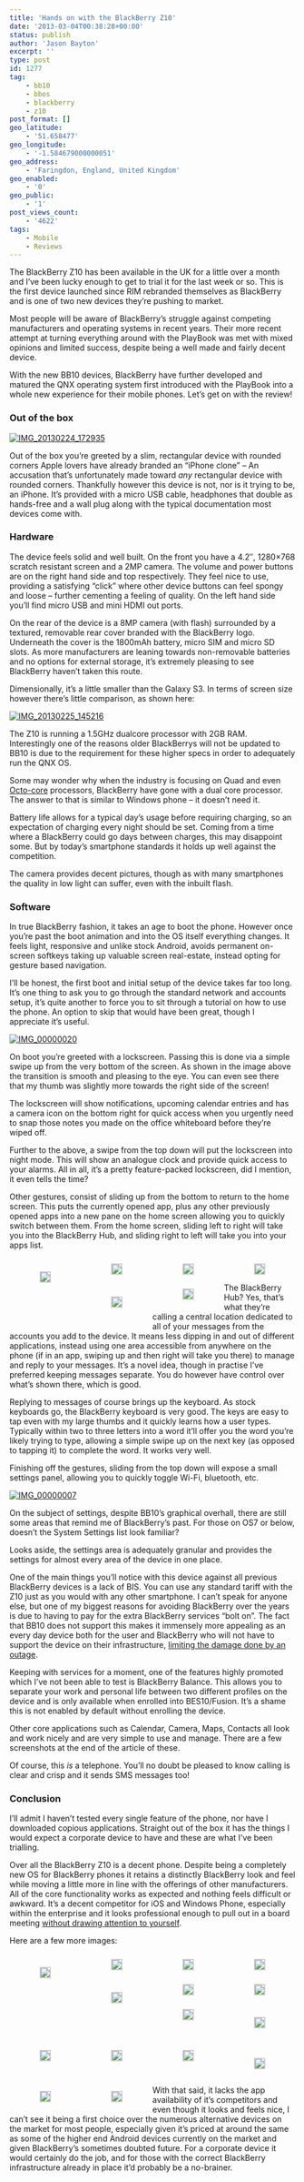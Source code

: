 ```yaml
---
title: 'Hands on with the BlackBerry Z10'
date: '2013-03-04T00:38:28+00:00'
status: publish
author: 'Jason Bayton'
excerpt: ''
type: post
id: 1277
tag:
    - bb10
    - bbos
    - blackberry
    - z10
post_format: []
geo_latitude:
    - '51.658477'
geo_longitude:
    - '-1.584679000000051'
geo_address:
    - 'Faringdon, England, United Kingdom'
geo_enabled:
    - '0'
geo_public:
    - '1'
post_views_count:
    - '4622'
tags:
    - Mobile
    - Reviews
---
```

The BlackBerry Z10 has been available in the UK for a little over a month and I’ve been lucky enough to get to trial it for the last week or so. This is the first device launched since RIM rebranded themselves as BlackBerry and is one of two new devices they’re pushing to market.

Most people will be aware of BlackBerry’s struggle against competing manufacturers and operating systems in recent years. Their more recent attempt at turning everything around with the PlayBook was met with mixed opinions and limited success, despite being a well made and fairly decent device.

With the new BB10 devices, BlackBerry have further developed and matured the QNX operating system first introduced with the PlayBook into a whole new experience for their mobile phones. Let’s get on with the review!

### Out of the box

[![IMG_20130224_172935](https://cdn.bayton.org/uploads/2013/03/IMG_20130224_172935.jpg)](https://cdn.bayton.org/uploads/2013/03/IMG_20130224_172935.jpg)

Out of the box you’re greeted by a slim, rectangular device with rounded corners Apple lovers have already branded an “iPhone clone” – An accusation that’s unfortunately made toward *any* rectangular device with rounded corners. Thankfully however this device is not, nor is it trying to be, an iPhone. It’s provided with a micro USB cable, headphones that double as hands-free and a wall plug along with the typical documentation most devices come with.

### Hardware

The device feels solid and well built. On the front you have a 4.2″, 1280×768 scratch resistant screen and a 2MP camera. The volume and power buttons are on the right hand side and top respectively. They feel nice to use, providing a satisfying “click” where other device buttons can feel spongy and loose – further cementing a feeling of quality. On the left hand side you’ll find micro USB and mini HDMI out ports.

On the rear of the device is a 8MP camera (with flash) surrounded by a textured, removable rear cover branded with the BlackBerry logo. Underneath the cover is the 1800mAh battery, micro SIM and micro SD slots. As more manufacturers are leaning towards non-removable batteries and no options for external storage, it’s extremely pleasing to see BlackBerry haven’t taken this route.

Dimensionally, it’s a little smaller than the Galaxy S3. In terms of screen size however there’s little comparison, as shown here:

[![IMG_20130225_145216](https://cdn.bayton.org/uploads/2013/03/IMG_20130225_145216.jpg)](https://cdn.bayton.org/uploads/2013/03/IMG_20130225_145216.jpg)

The Z10 is running a 1.5GHz dualcore processor with 2GB RAM. Interestingly one of the reasons older BlackBerrys will not be updated to BB10 is due to the requirement for these higher specs in order to adequately run the QNX OS.

Some may wonder why when the industry is focusing on Quad and even [Octo-core](https://www.theregister.co.uk/2012/11/21/samsung_arm/) processors, BlackBerry have gone with a dual core processor. The answer to that is similar to Windows phone – it doesn’t need it.

Battery life allows for a typical day’s usage before requiring charging, so an expectation of charging every night should be set. Coming from a time where a BlackBerry could go days between charges, this may disappoint some. But by today’s smartphone standards it holds up well against the competition.

The camera provides decent pictures, though as with many smartphones the quality in low light can suffer, even with the inbuilt flash.

### Software

In true BlackBerry fashion, it takes an age to boot the phone. However once you’re past the boot animation and into the OS itself everything changes. It feels light, responsive and unlike stock Android, avoids permanent on-screen softkeys taking up valuable screen real-estate, instead opting for gesture based navigation.

I’ll be honest, the first boot and initial setup of the device takes far too long. It’s one thing to ask you to go through the standard network and accounts setup, it’s quite another to force you to sit through a tutorial on how to use the phone. An option to skip that would have been great, though I appreciate it’s useful.

[![IMG_00000020](https://cdn.bayton.org/uploads/2013/03/IMG_00000020-614x1024.png)](https://cdn.bayton.org/uploads/2013/03/IMG_00000020.png)

On boot you’re greeted with a lockscreen. Passing this is done via a simple swipe up from the very bottom of the screen. As shown in the image above the transition is smooth and pleasing to the eye. You can even see there that my thumb was slightly more towards the right side of the screen!

The lockscreen will show notifications, upcoming calendar entries and has a camera icon on the bottom right for quick access when you urgently need to snap those notes you made on the office whiteboard before they’re wiped off.

Further to the above, a swipe from the top down will put the lockscreen into night mode. This will show an analogue clock and provide quick access to your alarms. All in all, it’s a pretty feature-packed lockscreen, did I mention, it even tells the time?

Other gestures, consist of sliding up from the bottom to return to the home screen. This puts the currently opened app, plus any other previously opened apps into a new pane on the home screen allowing you to quickly switch between them. From the home screen, sliding left to right will take you into the BlackBerry Hub, and sliding right to left will take you into your apps list.

 <style type="text/css">
			#gallery-27 {
				margin: auto;
			}
			#gallery-27 .gallery-item {
				float: left;
				margin-top: 10px;
				text-align: center;
				width: 25%;
			}
			#gallery-27 img {
				border: 2px solid #cfcfcf;
			}
			#gallery-27 .gallery-caption {
				margin-left: 0;
			}
			/* see gallery_shortcode() in wp-includes/media.php */
		</style>

<div class="gallery galleryid-0 gallery-columns-4 gallery-size-thumbnail" id="gallery-27"><dl class="gallery-item"> <dt class="gallery-icon portrait"> 

[![](https://cdn.bayton.org/uploads/2013/03/IMG_00000019.png)](/2013/03/hands-on-with-the-blackberry-z10/img_00000019/) </dt></dl><dl class="gallery-item"> <dt class="gallery-icon portrait"> [![](https://cdn.bayton.org/uploads/2013/03/IMG_00000022.png)](/2013/03/hands-on-with-the-blackberry-z10/img_00000022/) </dt></dl><dl class="gallery-item"> <dt class="gallery-icon portrait"> [![](https://cdn.bayton.org/uploads/2013/03/IMG_00000014.png)](/2013/03/hands-on-with-the-blackberry-z10/img_00000014/) </dt></dl><dl class="gallery-item"> <dt class="gallery-icon portrait"> [![](https://cdn.bayton.org/uploads/2013/03/IMG_00000024.png)](/2013/03/hands-on-with-the-blackberry-z10/img_00000024/) </dt></dl>  
<dl class="gallery-item"> <dt class="gallery-icon portrait"> 

[![](https://cdn.bayton.org/uploads/2013/03/IMG_00000003.png)](/2013/03/hands-on-with-the-blackberry-z10/img_00000003/) </dt></dl><dl class="gallery-item"> <dt class="gallery-icon portrait"> [![](https://cdn.bayton.org/uploads/2013/03/IMG_00000013.png)](/2013/03/hands-on-with-the-blackberry-z10/img_00000013/) </dt></dl>   
</div>

The BlackBerry Hub? Yes, that’s what they’re calling a central location dedicated to all of your messages from the accounts you add to the device. It means less dipping in and out of different applications, instead using one area accessible from anywhere on the phone (if in an app, swiping up and then right will take you there) to manage and reply to your messages. It’s a novel idea, though in practise I’ve preferred keeping messages separate. You do however have control over what’s shown there, which is good.

Replying to messages of course brings up the keyboard. As stock keyboards go, the BlackBerry keyboard is very good. The keys are easy to tap even with my large thumbs and it quickly learns how a user types. Typically within two to three letters into a word it’ll offer you the word you’re likely trying to type, allowing a simple swipe up on the next key (as opposed to tapping it) to complete the word. It works very well.

Finishing off the gestures, sliding from the top down will expose a small settings panel, allowing you to quickly toggle Wi-Fi, bluetooth, etc.

[![IMG_00000007](https://cdn.bayton.org/uploads/2013/03/IMG_00000007-614x1024.png)](https://cdn.bayton.org/uploads/2013/03/IMG_00000007.png)

On the subject of settings, despite BB10’s graphical overhall, there are still some areas that remind me of BlackBerry’s past. For those on OS7 or below, doesn’t the System Settings list look familiar?

Looks aside, the settings area is adequately granular and provides the settings for almost every area of the device in one place.

One of the main things you’ll notice with this device against all previous BlackBerry devices is a lack of BIS. You can use any standard tariff with the Z10 just as you would with any other smartphone. I can’t speak for anyone else, but one of my biggest reasons for avoiding BlackBerry over the years is due to having to pay for the extra BlackBerry services “bolt on”. The fact that BB10 does not support this makes it immensely more appealing as an every day device both for the user and BlackBerry who will not have to support the device on their infrastructure, [limiting the damage done by an outage](https://www.guardian.co.uk/technology/2012/sep/21/blackberry-outage-europe-rim-confirms).

Keeping with services for a moment, one of the features highly promoted which I’ve not been able to test is BlackBerry Balance. This allows you to separate your work and personal life between two different profiles on the device and is only available when enrolled into BES10/Fusion. It’s a shame this is not enabled by default without enrolling the device.

Other core applications such as Calendar, Camera, Maps, Contacts all look and work nicely and are very simple to use and manage. There are a few screenshots at the end of the article of these.

Of course, this *is* a telephone. You’ll no doubt be pleased to know calling is clear and crisp and it sends SMS messages too!

### Conclusion

I’ll admit I haven’t tested every single feature of the phone, nor have I downloaded copious applications. Straight out of the box it has the things I would expect a corporate device to have and these are what I’ve been trialling.

Over all the BlackBerry Z10 is a decent phone. Despite being a completely new OS for BlackBerry phones it retains a distinctly BlackBerry look and feel while moving a little more in line with the offerings of other manufacturers. All of the core functionality works as expected and nothing feels difficult or awkward. It’s a decent competitor for iOS and Windows Phone, especially within the enterprise and it looks professional enough to pull out in a board meeting [without drawing attention to yourself](https://cdn.bayton.org/uploads/2013/03/304467-htc-windows-phone-8x-at-t-yellow.jpg).

Here are a few more images:

 <style type="text/css">
			#gallery-28 {
				margin: auto;
			}
			#gallery-28 .gallery-item {
				float: left;
				margin-top: 10px;
				text-align: center;
				width: 25%;
			}
			#gallery-28 img {
				border: 2px solid #cfcfcf;
			}
			#gallery-28 .gallery-caption {
				margin-left: 0;
			}
			/* see gallery_shortcode() in wp-includes/media.php */
		</style>

<div class="gallery galleryid-0 gallery-columns-4 gallery-size-thumbnail" id="gallery-28"><dl class="gallery-item"> <dt class="gallery-icon portrait"> 

[![](https://cdn.bayton.org/uploads/2013/03/IMG_00000008.png)](/2013/03/hands-on-with-the-blackberry-z10/img_00000008/) </dt></dl><dl class="gallery-item"> <dt class="gallery-icon portrait"> [![](https://cdn.bayton.org/uploads/2013/03/IMG_00000016.png)](/2013/03/hands-on-with-the-blackberry-z10/img_00000016/) </dt></dl><dl class="gallery-item"> <dt class="gallery-icon portrait"> [![](https://cdn.bayton.org/uploads/2013/03/IMG_00000006.png)](/2013/03/hands-on-with-the-blackberry-z10/img_00000006/) </dt></dl><dl class="gallery-item"> <dt class="gallery-icon portrait"> [![](https://cdn.bayton.org/uploads/2013/03/IMG_00000005.png)](/2013/03/hands-on-with-the-blackberry-z10/img_00000005/) </dt></dl>  
<dl class="gallery-item"> <dt class="gallery-icon landscape"> 

[![](https://cdn.bayton.org/uploads/2013/03/IMG_20130224_173034.jpg)](/2013/03/hands-on-with-the-blackberry-z10/img_20130224_173034/) </dt></dl><dl class="gallery-item"> <dt class="gallery-icon portrait"> [![](https://cdn.bayton.org/uploads/2013/03/IMG_00000015.png)](/2013/03/hands-on-with-the-blackberry-z10/img_00000015/) </dt></dl><dl class="gallery-item"> <dt class="gallery-icon portrait"> [![](https://cdn.bayton.org/uploads/2013/03/IMG_00000017.png)](/2013/03/hands-on-with-the-blackberry-z10/img_00000017/) </dt></dl><dl class="gallery-item"> <dt class="gallery-icon portrait"> [![](https://cdn.bayton.org/uploads/2013/03/IMG_00000012.png)](/2013/03/hands-on-with-the-blackberry-z10/img_00000012/) </dt></dl>  
<dl class="gallery-item"> <dt class="gallery-icon portrait"> 

[![](https://cdn.bayton.org/uploads/2013/03/IMG_00000021.png)](/2013/03/hands-on-with-the-blackberry-z10/img_00000021/) </dt></dl><dl class="gallery-item"> <dt class="gallery-icon portrait"> [![](https://cdn.bayton.org/uploads/2013/03/IMG_00000010.png)](/2013/03/hands-on-with-the-blackberry-z10/img_00000010/) </dt></dl><dl class="gallery-item"> <dt class="gallery-icon portrait"> [![](https://cdn.bayton.org/uploads/2013/03/IMG_00000023.png)](/2013/03/hands-on-with-the-blackberry-z10/img_00000023/) </dt></dl><dl class="gallery-item"> <dt class="gallery-icon portrait"> [![](https://cdn.bayton.org/uploads/2013/03/IMG_00000018.png)](/2013/03/hands-on-with-the-blackberry-z10/img_00000018/) </dt></dl>  
<dl class="gallery-item"> <dt class="gallery-icon landscape"> 

[![](https://cdn.bayton.org/uploads/2013/03/IMG_20130224_173001.jpg)](/2013/03/hands-on-with-the-blackberry-z10/img_20130224_173001/) </dt></dl><dl class="gallery-item"> <dt class="gallery-icon landscape"> [![](https://cdn.bayton.org/uploads/2013/03/IMG_20130224_173401-e1485294355911.jpg)](/2013/03/hands-on-with-the-blackberry-z10/img_20130224_173401/) </dt></dl><dl class="gallery-item"> <dt class="gallery-icon portrait"> [![](https://cdn.bayton.org/uploads/2013/03/IMG_00000009.png)](/2013/03/hands-on-with-the-blackberry-z10/img_00000009/) </dt></dl>   
 </div>

With that said, it lacks the app availability of it’s competitors and even though it looks and feels nice, I can’t see it being a first choice over the numerous alternative devices on the market for most people, especially given it’s priced at around the same as some of the higher end Android devices currently on the market and given BlackBerry’s sometimes doubted future. For a corporate device it would certainly do the job, and for those with the correct BlackBerry infrastructure already in place it’d probably be a no-brainer.